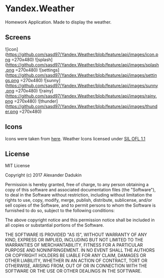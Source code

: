 # Yandex.Weather
Homework Application. Made to display the weather.

## Screens
![icon](https://github.com/sasd97/Yandex.Weather/blob/feature/api/images/icon.png =270x480)
![splash](https://github.com/sasd97/Yandex.Weather/blob/feature/api/images/splash.png =270x480)
![settings](https://github.com/sasd97/Yandex.Weather/blob/feature/api/images/settings.png =270x480)
![sunny](https://github.com/sasd97/Yandex.Weather/blob/feature/api/images/sunny.png =270x480)
![rainy](https://github.com/sasd97/Yandex.Weather/blob/feature/api/images/rainy.png =270x480)
![thunder](https://github.com/sasd97/Yandex.Weather/blob/feature/api/images/thunder.png =270x480)


## Icons
Icons were taken from [here](https://github.com/erikflowers/weather-icons). 
Weather Icons licensed under [SIL OFL 1.1](http://scripts.sil.org/cms/scripts/page.php?site_id=nrsi&id=OFL)

## License

MIT License

Copyright (c) 2017 Alexander Dadukin

Permission is hereby granted, free of charge, to any person obtaining a copy
of this software and associated documentation files (the "Software"), to deal
in the Software without restriction, including without limitation the rights
to use, copy, modify, merge, publish, distribute, sublicense, and/or sell
copies of the Software, and to permit persons to whom the Software is
furnished to do so, subject to the following conditions:

The above copyright notice and this permission notice shall be included in all
copies or substantial portions of the Software.

THE SOFTWARE IS PROVIDED "AS IS", WITHOUT WARRANTY OF ANY KIND, EXPRESS OR
IMPLIED, INCLUDING BUT NOT LIMITED TO THE WARRANTIES OF MERCHANTABILITY,
FITNESS FOR A PARTICULAR PURPOSE AND NONINFRINGEMENT. IN NO EVENT SHALL THE
AUTHORS OR COPYRIGHT HOLDERS BE LIABLE FOR ANY CLAIM, DAMAGES OR OTHER
LIABILITY, WHETHER IN AN ACTION OF CONTRACT, TORT OR OTHERWISE, ARISING FROM,
OUT OF OR IN CONNECTION WITH THE SOFTWARE OR THE USE OR OTHER DEALINGS IN THE
SOFTWARE.

